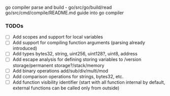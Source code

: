 go compiler parse and build - go/src/go/build/read
go/src/cmd/compile/README.md guide into go compiler


### TODOs
 - [ ] Add scopes and support for local variables
 - [ ] Add support for compiling function arguments (parsing already introduced)
 - [ ] Add types bytes32, string, uint256, uint128?, uint8, address 
 - [ ] Add escape analysis for defining  storing variables to /version storage/permanent storage?/stack/memory
 - [ ] Add binary operations add/sub/div/multi/mod
 - [ ] Add comparison operations for strings, bytes32, etc.
 - [ ] Add function visibility identifier (start with all function internal by default, external functions can be called only from outside)
